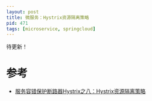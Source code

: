 ```yaml
---
layout: post
title: 微服务：Hystrix资源隔离策略
pid: 471
tags: [microservice, springcloud]
---
```



待更新！



# 参考
+ [服务容错保护断路器Hystrix之八：Hystrix资源隔离策略](https://www.cnblogs.com/duanxz/p/9681470.html)